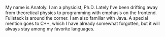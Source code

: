 My name is Anatoly. I am a physicist, Ph.D. Lately I've been drifting away from theoretical physics to programming with emphasis on the frontend. Fullstack is around the corner. I am also familiar with Java. A special mention goes to C++, which I have already somewhat forgotten, but it will always stay among my favorite languages.
